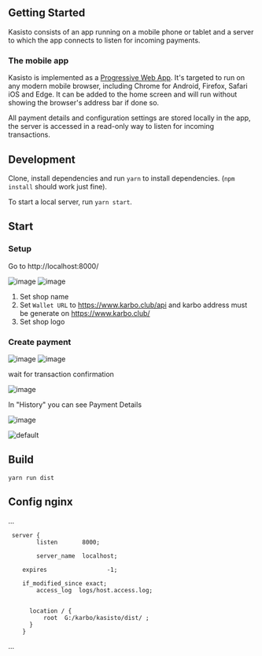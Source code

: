 

## Getting Started

Kasisto consists of an app running on a mobile phone or tablet and a server to which the app connects to listen for incoming payments.

### The mobile app

Kasisto is implemented as a [Progressive Web App](https://en.wikipedia.org/wiki/Progressive_web_app). It's targeted to run on any modern mobile browser, including Chrome for Android, Firefox, Safari iOS and Edge. It can be added to the home screen and will run without showing the browser's address bar if done so.

All payment details and configuration settings are stored locally in the app, the server is accessed in a read-only way to listen for incoming transactions.




## Development

Clone, install dependencies and run `yarn` to install dependencies. (`npm install` should work just fine).

To start a local server, run `yarn start`.


## Start

### Setup
Go to 
http://localhost:8000/

![image](https://user-images.githubusercontent.com/3770296/45736182-ded85780-bbf2-11e8-80c8-06bd8237cf8f.png)
![image](https://user-images.githubusercontent.com/3770296/45643999-23fe6b80-bac5-11e8-9c52-103f9312c27c.png)

1) Set shop name
2) Set `Wallet URL` to https://www.karbo.club/api and karbo address must be generate on  https://www.karbo.club/
3) Set shop logo

### Create payment
![image](https://user-images.githubusercontent.com/3770296/45738466-2e218680-bbf9-11e8-8907-c85c55d57ae1.png)
![image](https://user-images.githubusercontent.com/3770296/45738635-b30ca000-bbf9-11e8-8fbf-bc2b56eb7170.png)

wait for transaction confirmation

![image](https://user-images.githubusercontent.com/3770296/45740862-de45be00-bbfe-11e8-944e-3836c7745ef1.png)

In "History" you can see Payment Details

![image](https://user-images.githubusercontent.com/3770296/45741301-e6eac400-bbff-11e8-9d16-594a46fa57bf.png)

![default](https://user-images.githubusercontent.com/3770296/45756473-9be5a680-bc29-11e8-898c-10b527da4c5e.gif)

## Build
`yarn run dist`

## Config nginx
...
```
 server {
        listen       8000; 
	
        server_name  localhost;
  
	expires                 -1;

	if_modified_since exact;
        access_log  logs/host.access.log;
         

      location / {
          root  G:/karbo/kasisto/dist/ ;
      }
    }
```
...

